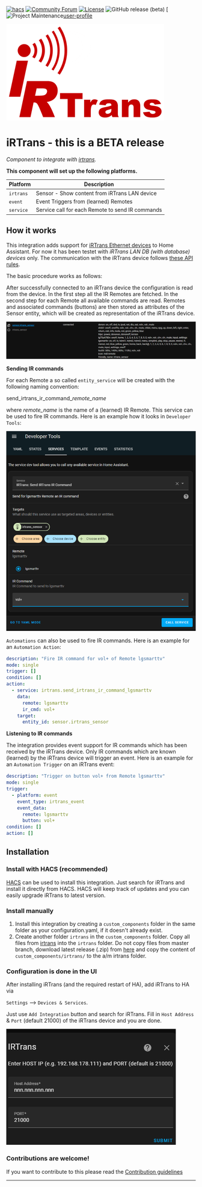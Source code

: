 [![hacs][hacsbadge]][hacs]
[![Community Forum][forum-shield]][forum]
[![License][license-shield]](LICENSE)
![GitHub release (beta)][beta-shield]
[![Project Maintenance][maintenance-shield][user-profile]

![irtrans](/custom_components/irtrans/images/logo.png)

# iRTrans - this is a BETA release
_Component to integrate with [irtrans](http://www.irtrans.de/en/shop/lan.php)._

**This component will set up the following platforms.**

Platform | Description
-- | --
`irtrans` | Sensor - Show content from iRTrans LAN device
`event`  | Event Triggers from (learned) Remotes
`service` | Service call for each Remote to send IR commands

## How it works
This integration adds support for [iRTrans Ethernet devices](http://www.irtrans.de/en/shop/lan.php) to Home Assistant. For now it has been testet with *iRTrans LAN DB (with database) devices* only. The communication with the iRTrans device follows [these API rules](https://www.irtrans.de/download/Docs/iRTrans%20TCP%20ASCII%20Interface_EN.pdf).

The basic procedure works as follows:

After successfully connected to an iRTrans device the configuration is read from the device. In the first step all the IR Remotes are fetched. In the second step for each Remote all available commands are read. Remotes and associated commands (buttons) are then stored as attributes of the Sensor entity, which will be created as representation of the iRTrans device.

![irtrans_sensor](/custom_components/irtrans/images/irtrans_sensor.png)

**Sending IR commands**

For each Remote a so called `entity_service` will be created with the following naming convention:

send_irtrans_ir_command_*remote_name*

where *remote_name* is the name of a (learned) IR Remote.
This service can be used to fire IR commands. Here is an example how it looks in `Developer Tools`:

![Developer Tools](/custom_components/irtrans/images/devtools_example.png)

`Automations` can also be used to fire IR commands. Here is an example for an `Automation Action`:

```yaml
description: "Fire IR command for vol+ of Remote lgsmarttv"
mode: single
trigger: []
condition: []
action:
  - service: irtrans.send_irtrans_ir_command_lgsmarttv
    data:
      remote: lgsmarttv
      ir_cmd: vol+
    target:
      entity_id: sensor.irtrans_sensor
```

**Listening to IR commands**

The integration provides event support for IR commands which has been received by the iRTrans device.
Only IR commands which are known (learned) by the iRTrans device will trigger an event.
Here is an example for an `Automation Trigger` on an iRTrans event:

```yaml
description: "Trigger on button vol+ from Remote lgsmarttv"
mode: single
trigger:
  - platform: event
    event_type: irtrans_event
    event_data:
      remote: lgsmarttv
      button: vol+
condition: []
action: []
```

## Installation
### Install with HACS (recommended)

[HACS](https://community.home-assistant.io/t/custom-component-hacs) can be used to install this integration. Just search for iRTrans and install it directly from HACS. HACS will keep track of updates and you can easily upgrade iRTrans to latest version.

### Install manually

1. Install this integration by creating a `custom_components` folder in the same folder as your configuration.yaml, if it doesn't already exist.
2. Create another folder `irtrans` in the `custom_components` folder. Copy all files from [irtrans](/custom_components/irtrans) into the `irtrans` folder. Do not copy files from master branch, download latest release (.zip) from [here](https://github.com/schwarzenbergf/irtrans/releases) and copy the content of `custom_components/irtrans/` to the a/m irtrans folder.

### Configuration is done in the UI

After installing iRTrans (and the required restart of HA), add iRTrans to HA via

`Settings` --> `Devices & Services`.

Just use `Add Integration` button and search for iRTrans. Fill in `Host Address` & `Port` (default 21000) of the iRTrans device and you are done.

![Config](/custom_components/irtrans/images/config_ui.png)

<!---->

### Contributions are welcome!

If you want to contribute to this please read the [Contribution guidelines](CONTRIBUTING.md)

***
[license-shield]: https://img.shields.io/github/license/schwarzenbergf/irtrans?style=for-the-badge
[beta-shield]: https://img.shields.io/github/v/release/schwarzenbergf/irtrans?include_prereleases&style=for-the-badge
[irtrans]: https://github.com/custom-components/irtrans
[commits]: https://github.com/custom-components/irtrans/commits/master
[hacs]: https://github.com/custom-components/hacs
[hacsbadge]: https://img.shields.io/badge/HACS-Custom-orange.svg?style=for-the-badge
[irtransimg]: ![irtrans](/custom_components/irtrans/irtrans/logo.png)
[forum-shield]: https://img.shields.io/badge/community-forum-brightgreen.svg?style=for-the-badge
[forum]: https://community.home-assistant.io/
[maintenance-shield]: https://img.shields.io/badge/maintainer-%40schwarzenbergf-blue.svg?style=for-the-badge
[user-profile]: https://github.com/schwarzenbergf

